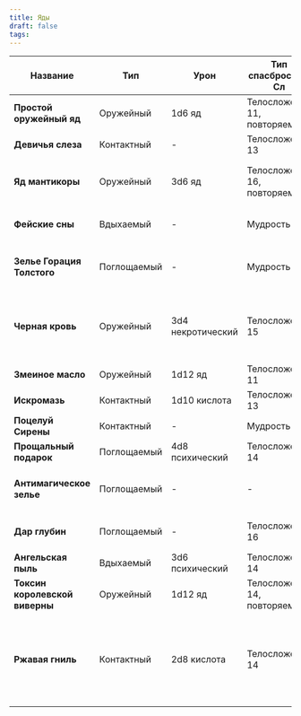 ```yaml
---
title: Яды
draft: false
tags:
---
```


| **Название**                   | Тип         | Урон              | Тип спасброска и Сл          | Эффект                                                                                                                    |
| ------------------------------ | ----------- | ----------------- | ---------------------------- | ------------------------------------------------------------------------------------------------------------------------- |
| **Простой оружейный яд**       | Оружейный   | 1d6 яд            | Телосложение 11, повторяемый | **Отравлен** на 1 минуту                                                                                                  |
| **Девичья слеза**              | Контактный  | -                 | Телосложение 13              | **Паралич** на 1 минуту                                                                                                   |
| **Яд мантикоры**               | Оружейный   | 3d6 яд            | Телосложение 16, повторяемый | 1d6 ядом в начале каждого своего хода в течение 1 минуты                                                                  |
| **Фейские сны**                | Вдыхаемый   | -                 | Мудрость 12                  | **Сон** на 1d4 часов или до пробуждения                                                                                   |
| **Зелье Горация Толстого**     | Поглощаемый | -                 | Мудрость 18                  | Аналогично эффекту заклинания **Смятение**                                                                                |
| **Черная кровь**               | Оружейный   | 3d4 некротический | Телосложение 15              | При получении колющего или режущего урона дополнительно получает 2d4 урона                                                |
| **Змеиное масло**              | Оружейный   | 1d12 яд           | Телосложение 11              | -                                                                                                                         |
| **Искромазь**                  | Контактный  | 1d10 кислота      | Телосложение 13              | -1 КД на 1 час, не увеличивается                                                                                          |
| **Поцелуй Сирены**             | Контактный  | -                 | Мудрость 15                  | **Очарование** на 1 час                                                                                                   |
| **Прощальный подарок**         | Поглощаемый | 4d8 психический   | Телосложение 14              | **Кратковременное безумие**                                                                                               |
| **Антимагическое зелье**       | Поглощаемый | -                 | -                            | Не может использовать заговоры и заклинания                                                                               |
| **Дар глубин**                 | Поглощаемый | -                 | Телосложение 16              | **Паралич**, **удушение** на 10 мин                                                                                       |
| **Ангельская пыль**            | Вдыхаемый   | 3d6 психический   | Телосложение 14              | **Ослепление** на 1 час                                                                                                   |
| **Токсин королевской виверны** | Оружейный   | 1d12 яд           | Телосложение 14, повторяемый | 1d10 ядом в течение 1 мин                                                                                                 |
| **Ржавая гниль**               | Контактный  | 2d8 кислота       | Телосложение 14              | -1 к прочности предмета, на который был нанесен. -1 КД для брони, -1 к броскам атаки и урона для оружия, не увеличивается |
